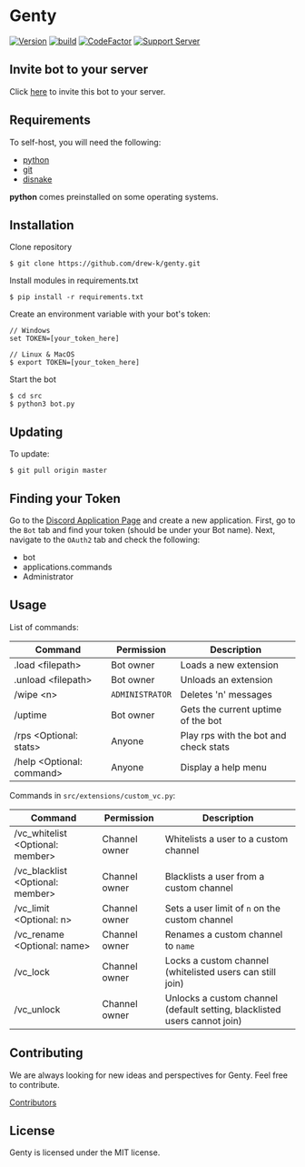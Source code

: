 # Genty

[![Version](https://img.shields.io/github/v/release/drew-k/genty?include_prereleases)](https://github.com/drew-k/genty/releases)
[![build](https://img.shields.io/github/workflow/status/drew-k/genty/lint)](https://github.com/drew-k/genty/actions)
[![CodeFactor](https://www.codefactor.io/repository/github/drew-k/genty/badge)](https://www.codefactor.io/repository/github/drew-k/genty)
[![Support Server](https://img.shields.io/discord/960915291502686298)](https://discord.gg/a8qwkJvshH)

## Invite bot to your server

Click [here](https://discord.com/api/oauth2/authorize?client_id=873165810171002881&permissions=8&scope=applications.commands%20bot)
to invite this bot to your server.

## Requirements

To self-host, you will need the following:

* [python](https://www.python.org/downloads/)
* [git](https://git-scm.com/downloads)
* [disnake](https://github.com/DisnakeDev/disnake)

**python** comes preinstalled on some operating systems.

## Installation

Clone repository

```text
$ git clone https://github.com/drew-k/genty.git
```

Install modules in requirements.txt

```text
$ pip install -r requirements.txt
```

Create an environment variable with your bot's token:

```text
// Windows
set TOKEN=[your_token_here]

// Linux & MacOS
$ export TOKEN=[your_token_here]
```

Start the bot
```text
$ cd src
$ python3 bot.py
```

## Updating

To update:

```text
$ git pull origin master
```

## Finding your Token
Go to the [Discord Application Page](https://discord.com/developers/applications/) and create a new application. First,
go to the `Bot` tab and find your token (should be under your Bot name). Next, navigate to the `OAuth2` tab and
check the following:

* bot
* applications.commands
* Administrator

## Usage

List of commands:

| Command                     | Permission       | Description                          |
|-----------------------------|------------------|--------------------------------------|
| .load \<filepath\>          | Bot owner        | Loads a new extension                |
| .unload \<filepath\>        | Bot owner        | Unloads an extension                 |
| /wipe \<n\>                 | `ADMINISTRATOR`  | Deletes 'n' messages                 |
| /uptime                     | Bot owner        | Gets the current uptime of the bot   |
| /rps \<Optional: stats\>    | Anyone           | Play rps with the bot and check stats|
| /help \<Optional: command\> | Anyone           | Display a help menu                  |

Commands in `src/extensions/custom_vc.py`:

| Command                                | Permission       | Description                                                               |
|----------------------------------------|------------------|---------------------------------------------------------------------------|
| /vc_whitelist \<Optional: member\>     | Channel owner    | Whitelists a user to a custom channel                                     |
| /vc_blacklist \<Optional: member\>     | Channel owner    | Blacklists a user from a custom channel                                   |
| /vc_limit \<Optional: n\>              | Channel owner    | Sets a user limit of `n` on the custom channel                            |
| /vc_rename \<Optional: name\>          | Channel owner    | Renames a custom channel to `name`                                        |
| /vc_lock                               | Channel owner    | Locks a custom channel (whitelisted users can still join)                 |
| /vc_unlock                             | Channel owner    | Unlocks a custom channel (default setting, blacklisted users cannot join) |

## Contributing
We are always looking for new ideas and perspectives for Genty. Feel free to contribute.

[Contributors](https://github.com/drew-k/genty/graphs/contributors)

## License

Genty is licensed under the MIT license.
